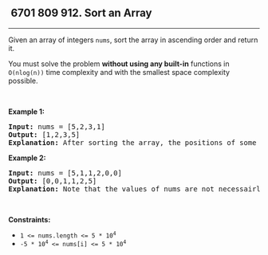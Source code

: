 <h2> 6701 809
912. Sort an Array</h2><hr><div><p>Given an array of integers <code>nums</code>, sort the array in ascending order and return it.</p>

<p>You must solve the problem <strong>without using any built-in</strong> functions in <code>O(nlog(n))</code> time complexity and with the smallest space complexity possible.</p>

<p>&nbsp;</p>
<p><strong class="example">Example 1:</strong></p>

<pre><strong>Input:</strong> nums = [5,2,3,1]
<strong>Output:</strong> [1,2,3,5]
<strong>Explanation:</strong> After sorting the array, the positions of some numbers are not changed (for example, 2 and 3), while the positions of other numbers are changed (for example, 1 and 5).
</pre>

<p><strong class="example">Example 2:</strong></p>

<pre><strong>Input:</strong> nums = [5,1,1,2,0,0]
<strong>Output:</strong> [0,0,1,1,2,5]
<strong>Explanation:</strong> Note that the values of nums are not necessairly unique.
</pre>

<p>&nbsp;</p>
<p><strong>Constraints:</strong></p>

<ul>
	<li><code>1 &lt;= nums.length &lt;= 5 * 10<sup>4</sup></code></li>
	<li><code>-5 * 10<sup>4</sup> &lt;= nums[i] &lt;= 5 * 10<sup>4</sup></code></li>
</ul>
</div>